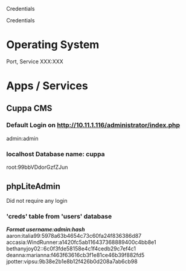 Credentials

Credentials

# Operating System
Port, Service
XXX:XXX

# Apps / Services
## Cuppa CMS
### Default Login on http://10.11.1.116/administrator/index.php
admin:admin

### localhost Database name: cuppa
root:99bbVDdorGzfZJun

## phpLiteAdmin
Did not require any login

### 'creds' table from 'users' database
***Format username:admin:hash***
aaron:italia99:5978a63b4654c73c60fa24f836386d87
accasia:WindRunner:a1420fc5ab116437368889400c4bb8e1
bethanyjoy02::6c0f3fde58158e4c1f4cedb29c7ef4c1
deanna:marianna:f463f63616cb3f1e81ce46b39f882fd5
jpotter:vipsu:9b38e2b1e8b12f426b0d208a7ab6cb98
